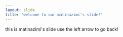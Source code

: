 ```yaml
---
layout: slide
title: "welcome to our matinazimi's slide!"
---
```

this is matinazimi's slide
use the left arrow to go back!
